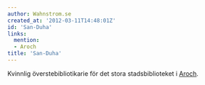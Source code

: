 ```yaml
---
author: Wahnstrom.se
created_at: '2012-03-11T14:48:01Z'
id: 'San-Duha'
links:
  mention:
  - Aroch
title: 'San-Duha'
---
```


Kvinnlig överstebibliotikarie för det stora stadsbiblioteket i [Aroch].

  [Aroch]: Aroch